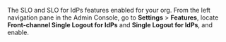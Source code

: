 The SLO and SLO for IdPs features enabled for your org. From the left navigation pane in the Admin Console, go to **Settings** > **Features**, locate **Front-channel Single Logout for IdPs** and **Single Logout for IdPs**, and enable.
